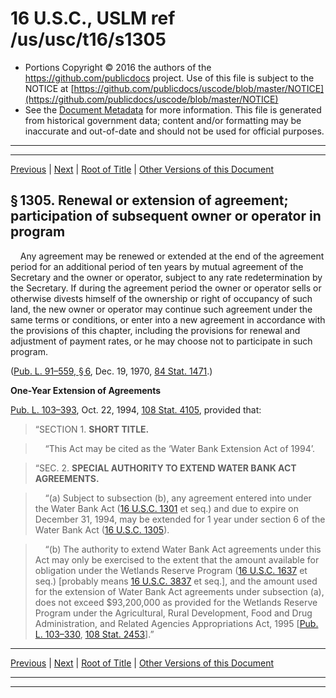 ---
---

# 16 U.S.C., USLM ref /us/usc/t16/s1305

* Portions Copyright © 2016 the authors of the https://github.com/publicdocs project.
  Use of this file is subject to the NOTICE at [https://github.com/publicdocs/uscode/blob/master/NOTICE](https://github.com/publicdocs/uscode/blob/master/NOTICE)
* See the [Document Metadata](././../../../..//README.md) for more information.
  This file is generated from historical government data; content and/or formatting may be inaccurate and out-of-date and should not be used for official purposes.

----------
----------

[Previous](./../../../..//us/usc/t16/ch29/m__us_usc_t16_s1304.md) | [Next](./../../../..//us/usc/t16/ch29/m__us_usc_t16_s1306.md) | [Root of Title](./../../../../) | [Other Versions of this Document](https://publicdocs.github.io/go/links?ns=uslm&ref=%2Fus%2Fusc%2Ft16%2Fs1305)

## § 1305. Renewal or extension of agreement; participation of subsequent owner or operator in program

    Any agreement may be renewed or extended at the end of the agreement period for an additional period of ten years by mutual agreement of the Secretary and the owner or operator, subject to any rate redetermination by the Secretary. If during the agreement period the owner or operator sells or otherwise divests himself of the ownership or right of occupancy of such land, the new owner or operator may continue such agreement under the same terms or conditions, or enter into a new agreement in accordance with the provisions of this chapter, including the provisions for renewal and adjustment of payment rates, or he may choose not to participate in such program.

([Pub. L. 91–559, § 6][/us/pl/91/559/s6], Dec. 19, 1970, [84 Stat. 1471][/us/stat/84/1471].)

 __One-Year Extension of Agreements__ 

[Pub. L. 103–393][/us/pl/103/393], Oct. 22, 1994, [108 Stat. 4105][/us/stat/108/4105], provided that:

> “SECTION 1. __SHORT TITLE.__ 

>     “This Act may be cited as the ‘Water Bank Extension Act of 1994’.

> “SEC. 2. __SPECIAL AUTHORITY TO EXTEND WATER BANK ACT AGREEMENTS.__ 

>     “(a) Subject to subsection (b), any agreement entered into under the Water Bank Act ([16 U.S.C. 1301][/us/usc/t16/s1301] et seq.) and due to expire on December 31, 1994, may be extended for 1 year under section 6 of the Water Bank Act ([16 U.S.C. 1305][/us/usc/t16/s1305]).

>     “(b) The authority to extend Water Bank Act agreements under this Act may only be exercised to the extent that the amount available for obligation under the Wetlands Reserve Program ([16 U.S.C. 1637][/us/usc/t16/s1637] et seq.) \[probably means [16 U.S.C. 3837][/us/usc/t16/s3837] et seq.\], and the amount used for the extension of Water Bank Act agreements under subsection (a), does not exceed $93,200,000 as provided for the Wetlands Reserve Program under the Agricultural, Rural Development, Food and Drug Administration, and Related Agencies Appropriations Act, 1995 \[[Pub. L. 103–330][/us/pl/103/330], [108 Stat. 2453][/us/stat/108/2453]\].”

----------

[Previous](./../../../..//us/usc/t16/ch29/m__us_usc_t16_s1304.md) | [Next](./../../../..//us/usc/t16/ch29/m__us_usc_t16_s1306.md) | [Root of Title](./../../../../) | [Other Versions of this Document](https://publicdocs.github.io/go/links?ns=uslm&ref=%2Fus%2Fusc%2Ft16%2Fs1305)

----------
----------

[/us/pl/91/559/s6]: https://publicdocs.github.io/go/links?ns=uslm&ref=%2Fus%2Fpl%2F91%2F559%2Fs6
[/us/stat/84/1471]: https://publicdocs.github.io/go/links?ns=uslm&ref=%2Fus%2Fstat%2F84%2F1471
[/us/pl/103/393]: https://publicdocs.github.io/go/links?ns=uslm&ref=%2Fus%2Fpl%2F103%2F393
[/us/stat/108/4105]: https://publicdocs.github.io/go/links?ns=uslm&ref=%2Fus%2Fstat%2F108%2F4105
[/us/usc/t16/s1301]: https://publicdocs.github.io/go/links?ns=uslm&ref=%2Fus%2Fusc%2Ft16%2Fs1301
[/us/usc/t16/s1305]: https://publicdocs.github.io/go/links?ns=uslm&ref=%2Fus%2Fusc%2Ft16%2Fs1305
[/us/usc/t16/s1637]: https://publicdocs.github.io/go/links?ns=uslm&ref=%2Fus%2Fusc%2Ft16%2Fs1637
[/us/usc/t16/s3837]: https://publicdocs.github.io/go/links?ns=uslm&ref=%2Fus%2Fusc%2Ft16%2Fs3837
[/us/pl/103/330]: https://publicdocs.github.io/go/links?ns=uslm&ref=%2Fus%2Fpl%2F103%2F330
[/us/stat/108/2453]: https://publicdocs.github.io/go/links?ns=uslm&ref=%2Fus%2Fstat%2F108%2F2453


